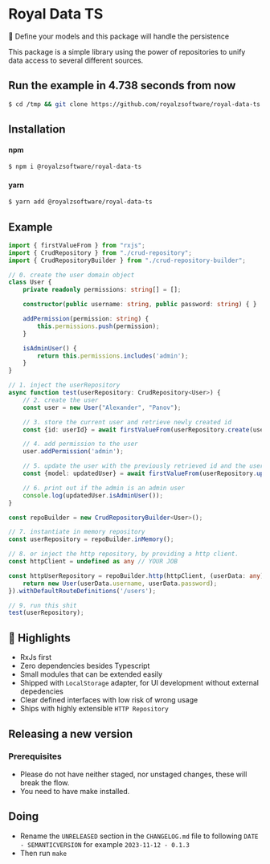 # Royal Data TS
🚀 Define your models and this package will handle the persistence 

This package is a simple library using the power of repositories to unify data access to several different sources.

## Run the example in 4.738 seconds from now
```sh
$ cd /tmp && git clone https://github.com/royalzsoftware/royal-data-ts && cd royal-data-ts && npm install && npm run example
```

## Installation
#### npm
```bash
$ npm i @royalzsoftware/royal-data-ts
```

#### yarn
```bash
$ yarn add @royalzsoftware/royal-data-ts
```

## Example
```typescript
import { firstValueFrom } from "rxjs";
import { CrudRepository } from "./crud-repository";
import { CrudRepositoryBuilder } from "./crud-repository-builder";

// 0. create the user domain object
class User {
    private readonly permissions: string[] = [];

    constructor(public username: string, public password: string) { }

    addPermission(permission: string) {
        this.permissions.push(permission);
    }

    isAdminUser() {
        return this.permissions.includes('admin');
    }
}

// 1. inject the userRepository
async function test(userRepository: CrudRepository<User>) {
    // 2. create the user
    const user = new User("Alexander", "Panov");

    // 3. store the current user and retrieve newly created id
    const {id: userId} = await firstValueFrom(userRepository.create(user));

    // 4. add permission to the user
    user.addPermission('admin');

    // 5. update the user with the previously retrieved id and the user data
    const {model: updatedUser} = await firstValueFrom(userRepository.update(userId, user));

    // 6. print out if the admin is an admin user
    console.log(updatedUser.isAdminUser());
}

const repoBuilder = new CrudRepositoryBuilder<User>();

// 7. instantiate in memory repository
const userRepository = repoBuilder.inMemory();

// 8. or inject the http repository, by providing a http client.
const httpClient = undefined as any // YOUR JOB

const httpUserRepository = repoBuilder.http(httpClient, (userData: any) => {
    return new User(userData.username, userData.password);
}).withDefaultRouteDefinitions('/users');

// 9. run this shit
test(userRepository);
```

## 🌟 Highlights
- RxJs first
- Zero dependencies besides Typescript
- Small modules that can be extended easily
- Shipped with `LocalStorage` adapter, for UI development without external depedencies
- Clear defined interfaces with low risk of wrong usage
- Ships with highly extensible `HTTP Repository`

## Releasing a new version
### Prerequisites
- Please do not have neither staged, nor unstaged changes, these will break the flow.
- You need to have make installed.
## Doing
- Rename the `UNRELEASED` section in the `CHANGELOG.md` file to following `DATE - SEMANTICVERSION` for example `2023-11-12 - 0.1.3`
- Then run `make`